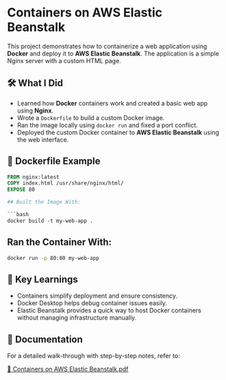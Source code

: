 # Containers on AWS Elastic Beanstalk

This project demonstrates how to containerize a web application using **Docker** and deploy it to **AWS Elastic Beanstalk**. The application is a simple Nginx server with a custom HTML page.

## 🛠️ What I Did

- Learned how **Docker** containers work and created a basic web app using **Nginx**.
- Wrote a `Dockerfile` to build a custom Docker image.
- Ran the image locally using `docker run` and fixed a port conflict.
- Deployed the custom Docker container to **AWS Elastic Beanstalk** using the web interface.

## 🐳 Dockerfile Example

```dockerfile
FROM nginx:latest
COPY index.html /usr/share/nginx/html/
EXPOSE 80

## Built the Image With:

```bash
docker build -t my-web-app .
```

## Ran the Container With:

```bash
docker run -p 80:80 my-web-app
```

## 🌱 Key Learnings

- Containers simplify deployment and ensure consistency.
- Docker Desktop helps debug container issues easily.
- Elastic Beanstalk provides a quick way to host Docker containers without managing infrastructure manually.

## 📎 Documentation

For a detailed walk-through with step-by-step notes, refer to:

[📄 Containers on AWS Elastic Beanstalk.pdf](./Containers%20on%20AWS%20Elastic%20Beanstalk.pdf)
